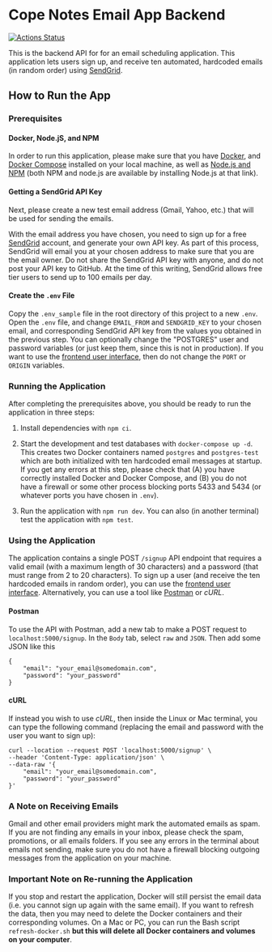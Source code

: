 # Cope Notes Email App Backend

[![Actions Status](https://github.com/JessieFrance/cope-notes-email-app/workflows/Build%20and%20Test/badge.svg)](https://github.com/JessieFrance/cope-notes-email-app/actions)

This is the backend API for for an email scheduling application. This application lets users sign up, and receive ten automated, hardcoded emails (in random order) using [SendGrid](https://sendgrid.com/).

## How to Run the App

### Prerequisites

#### Docker, Node.jS, and NPM

In order to run this application, please make sure that you have [Docker](https://docs.docker.com/get-docker/), and [Docker Compose](https://docs.docker.com/compose/install/) installed on your local machine, as well as [Node.js and NPM](https://nodejs.org/en/) (both NPM and node.js are available by installing Node.js at that link).

#### Getting a SendGrid API Key

Next, please create a new test email address (Gmail, Yahoo, etc.) that will be used for sending the emails.

With the email address you have chosen, you need to sign up for a free [SendGrid](https://sendgrid.com) account, and generate your own API key. As part of this process, SendGrid will email you at your chosen address to make sure that you are the email owner. Do not share the SendGrid API key with anyone, and do not post your API key to GitHub. At the time of this writing, SendGrid allows free tier users to send up to 100 emails per day.

#### Create the `.env` File

Copy the `.env_sample` file in the root directory of this project to a new `.env`. Open the `.env` file, and change `EMAIL_FROM` and `SENDGRID_KEY` to your chosen email, and corresponding SendGrid API key from the values you obtained in the previous step. You can optionally change the "POSTGRES" user and password variables (or just keep them, since this is not in production). If you want to use the [frontend user interface](https://github.com/JessieFrance/cope-notes-frontend), then do not change the `PORT` or `ORIGIN` variables.

### Running the Application

After completing the prerequisites above, you should be ready to run the application in three steps: 

1. Install dependencies with `npm ci`.

2. Start the development and test databases with `docker-compose up -d`. This creates two Docker containers named `postgres` and `postgres-test` which are both initialized with ten hardcoded email messages at startup. If you get any errors at this step, please check that (A) you have correctly installed Docker and Docker Compose, and (B) you do not have a firewall or some other process blocking ports 5433 and 5434 (or whatever ports you have chosen in `.env`).

3. Run the application with `npm run dev`. You can also (in another terminal) test the application with `npm test`.

### Using the Application

The application contains a single POST `/signup` API endpoint that requires a valid email (with a maximum length of 30 characters) and a password (that must range from 2 to 20 characters). To sign up a user (and receive the ten hardcoded emails in random order), you can use the [frontend user interface](https://github.com/JessieFrance/cope-notes-frontend). Alternatively, you can use a tool like [Postman](https://www.postman.com/) or *cURL*.


#### Postman

To use the API with Postman, add a new tab to make a POST request to `localhost:5000/signup`. In the `Body` tab, select `raw` and `JSON`. Then add some JSON like this
```
{
    "email": "your_email@somedomain.com",
    "password": "your_password"
}
```

#### cURL

If instead you wish to use *cURL*, then inside the Linux or Mac terminal, you can type the following command (replacing the email and password with the user you want to sign up):

```
curl --location --request POST 'localhost:5000/signup' \
--header 'Content-Type: application/json' \
--data-raw '{
    "email": "your_email@somedomain.com",
    "password": "your_password"
}'
```

### A Note on Receiving Emails

Gmail and other email providers might mark the automated emails as spam. If you are not finding any emails in your inbox, please check the spam, promotions, or all emails folders. If you see any errors in the terminal about emails not sending, make sure you do not have a firewall blocking outgoing messages from the application on your machine.

### Important Note on Re-running the Application

If you stop and restart the application, Docker will still persist the email data (i.e. you cannot sign up again with the same email). If you want to refresh the data, then you may need to delete the Docker containers and their corresponding volumes. On a Mac or PC, you can run the Bash script `refresh-docker.sh` **but this will delete all Docker containers and volumes on your computer**.
